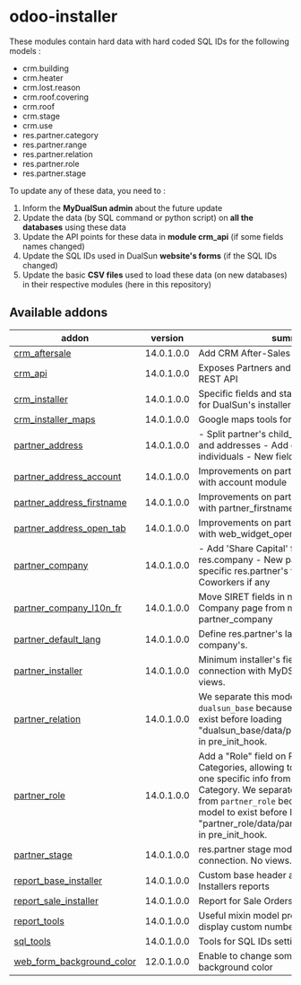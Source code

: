 # odoo-installer

These modules contain hard data with hard coded SQL IDs for the following models :

- crm.building
- crm.heater
- crm.lost.reason
- crm.roof.covering
- crm.roof
- crm.stage
- crm.use
- res.partner.category
- res.partner.range
- res.partner.relation
- res.partner.role
- res.partner.stage

To update any of these data, you need to :

1. Inform the **MyDualSun admin** about the future update
2. Update the data (by SQL command or python script) on **all the databases** using these data
3. Update the API points for these data in **module crm_api** (if some fields names changed)
4. Update the SQL IDs used in DualSun **website's forms** (if the SQL IDs changed)
5. Update the basic **CSV files** used to load these data (on new databases) in their respective modules (here in this repository)



<!-- /!\ do not modify below this line -->

<!-- prettier-ignore-start -->

[//]: # (addons)

Available addons
----------------
addon | version | summary
--- | --- | ---
[crm_aftersale](crm_aftersale/) | 14.0.1.0.0 | Add CRM After-Sales menu
[crm_api](crm_api/) | 14.0.1.0.0 | Exposes Partners and Opportunities as REST API
[crm_installer](crm_installer/) | 14.0.1.0.0 | Specific fields and stages for a perfect CRM for DualSun's installers
[crm_installer_maps](crm_installer_maps/) | 14.0.1.0.0 | Google maps tools for Isntaller's CRM
[partner_address](partner_address/) | 14.0.1.0.0 | - Split partner's child_ids between contact and addresses - Add coworkers to individuals - New field 'Address type'
[partner_address_account](partner_address_account/) | 14.0.1.0.0 | Improvements on partner_address used with account module
[partner_address_firstname](partner_address_firstname/) | 14.0.1.0.0 | Improvements on partner_address used with partner_firstname
[partner_address_open_tab](partner_address_open_tab/) | 14.0.1.0.0 | Improvements on partner_address used with web_widget_open_tab
[partner_company](partner_company/) | 14.0.1.0.0 | - Add 'Share Capital' field in res.partner and res.company - New page for company specific res.partner's fields - New page for Coworkers if any
[partner_company_l10n_fr](partner_company_l10n_fr/) | 14.0.1.0.0 | Move SIRET fields in new res.partner's Company page from module partner_company
[partner_default_lang](partner_default_lang/) | 14.0.1.0.0 | Define res.partner's lang as user's company's.
[partner_installer](partner_installer/) | 14.0.1.0.0 | Minimum installer's fields on res.partner for connection with MyDS, with data but no views.
[partner_relation](partner_relation/) | 14.0.1.0.0 | We separate this model's creation from `dualsun_base` because we need the model to exist before loading "dualsun_base/data/partner_extra_data.xml" in pre_init_hook.
[partner_role](partner_role/) | 14.0.1.0.0 | Add a "Role" field on Partners and Partners Categories, allowing to relate to the Partner one specific info from one specific Category. We separate this model's creation from `partner_role` because we need the model to exist before loading "partner_role/data/partner_extra_data.xml" in pre_init_hook.
[partner_stage](partner_stage/) | 14.0.1.0.0 | res.partner stage model and fields for MyDS connection. No views.
[report_base_installer](report_base_installer/) | 14.0.1.0.0 | Custom base header and footer for Installers reports
[report_sale_installer](report_sale_installer/) | 14.0.1.0.0 | Report for Sale Orders
[report_tools](report_tools/) | 14.0.1.0.0 | Useful mixin model providing methods to display custom numbers formats on reports
[sql_tools](sql_tools/) | 14.0.1.0.0 | Tools for SQL IDs settings
[web_form_background_color](web_form_background_color/) | 12.0.1.0.0 | Enable to change some models form's background color

[//]: # (end addons)

<!-- prettier-ignore-end -->
